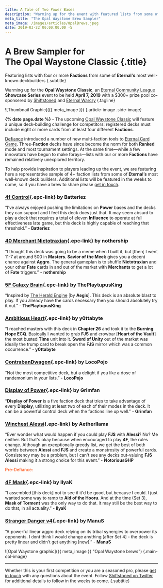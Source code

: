 ```yaml
---
title: A Tale of Two Power Bases
description: "Warming up for the event with featured lists from some of Eternal's most well-known deck builders."
meta_title: "The Opal Waystone Brew Sampler"
meta_image: /images/articles/OpalBrews.jpeg
date: 2019-03-22 00:00:00.00 -5
---
```

# A Brew Sampler for<br>The Opal Waystone Classic {.title}

Featuring lists with four or more **Factions** from some of **Eternal's** most well-known deckbuilders
{.subtitle}

Warming up for the **Opal Waystone Classic**, an [Eternal Community League][] **Showcase Series** event to be held **April 7, 2019** with a $300+ prize pool co-sponsered by [Shiftstoned][] and [Eternal Warcry][]
{.tagline}

  [Eternal Community League]: https://eternaltournaments.com/tournament
  [Shiftstoned]: /
  [Eternal Warcry]: https://eternalwarcry.com/

![Thumbnail Graphic]({{ meta_image }})
{.article-image .side-image}

**{% date page.date %}** - The upcoming [Opal Waystone Classic][] will feature a unique deck-building challenge for competitors: registered decks must include eight or more cards from at least four different **Factions**.

  [Opal Waystone Classic]: /articles/OpalWaystone.html

[Defiance][] introduced a number of new multi-faction tools to [Eternal Card Game][]. Three-**Faction** decks have since become the norm for both **Ranked** mode and most tournament settings. At the same time&mdash;while a few innovators have begun to make forays&mdash;lists with our or more **Factions** have remained relatively unexplored territory.

  [Defiance]:https://www.direwolfdigital.com/news/new-set-steam-release/
  [Eternal Card Game]: https://www.direwolfdigital.com/eternal/

To help provide inspiration to players leading up the event, we are featuring here a representative sample of 4+ faction lists from some of **Eternal’s** most well-known deck builders. Additional lists will be featured in the weeks to come, so if you have a brew to share please [get in touch][contact].

  [contact]: /contact/

<!--
### [4c tempo]][]{.epc-link} by emikaela

  [4c tempo]: https://www.shiftstoned.com/epc/?d=BrfBCB4MEBIDBsKCrfVCBhQEDlFEEmCEF0HCFsGErfLEB6GEBsFBBjHDFvEBEqEDFkBCB6FCBBCB-DCB7FCB_BDD3ECDqICEzHCD7HCE3HCDlIEAzBCAABD_BBF6BBBzDBC5FBDgD&t=%5Bemikaela%5D%204c%20tempo

&ldquo;Lorem ipsum dolor sit amet, consectetur adipiscing elit, sed do eiusmod tempor incididunt ut labore et dolore magna aliqua.&rdquo; - quote from deckbuilder/pilot
 -->

### [4f Control][]{.epc-link} by Batteriez

  [4f Control]: https://www.shiftstoned.com/epc/?d=DFtCEB4MCBtIEBsKDBvECF_CEFpHEF5HEF9GEFyGEEqEBFuDBFqCDB-DCB7FCB5HCB_BBDrICEqICE9HCE3HBDoIBDlIBA9BBA6BBA3BBBqHDBsFCEzIBDlDBD3EBDzBDEyIBA_BBFvECAABCvGBFrHBFnFBByKBF2F&t=%5BBatteriez%5D%C2%A04f%20Control

&ldquo;I’ve always enjoyed pushing the limitations on **Power** bases and the decks they can support and I feel this deck does just that. It may seem absurd to play a deck that requires a total of eleven **Influence** to operate at full effectiveness late game, but this deck is highly capable of reaching that threshold.<!-- There are many things I love about this deck and deck building choices that I should really do a full deck tech. PM me on discord if you think so too haha. -->&rdquo; - **Batteriez**

<!-- 
### [4 factions Unitless Control][]{.epc-link} by YurickYu

  [4 factions Unitless Control]: https://www.shiftstoned.com/epc/?d=EBtICEqGBD_BCBhQCEyIBEzIEElIBDnFEBvEBFyBCAjBEDqDBF0BCCvGEFpHEF5HEC8GEC7EBDmCECsHEB6GBBmFBEgHEB9LBFoEECxGEBsFDBzKEE5CDFvEDEvHEEqEBpfDBDzHBCkDBCqFBFuDDB6FEB0HDB-DCB7FEB5HDB_BEDzBBDpGEExEED3ECDrICEqICE9HCE3HCDoICDlIBDlDCA-BCA9BCAzBCA6BCA3BCA_B&t=%5BYurickYu%5D%204%20factions%20Unitless%20Control

&ldquo;Quote from YurickYu&rdquo; - **YurickYu**
 -->

### [40 Merchant Nictotraxian][]{.epc-link} by nothership

  [40 Merchant Nictotraxian]: https://www.shiftstoned.com/epc/?d=EB4MEEmCEF9GEFsGEFyGEF3GEEVEEpFEE5GEFmGEE-DBBBBB-DBB7FBB5HBB_BED3ICDsICDrICDqIDEzHCD7HCEqICE9HCE3HCDoIDDlICAABBjLBBjHBpfQBFkBBFvD&t=%5Bnothership%5D%2040%20Merchant%20Nictotraxian

&ldquo;I thought this deck was going to be a meme when I built it, but \[then\] I went 11-7 at around 500 in **Masters**. **Savior of the Meek** gives you a decent chance against **Aggro**. The general gameplan is to shuffle **Nictotraxian** and your other **Fate** cards in and out of the market with **Merchants** to get a lot of **Fate** triggers.&rdquo; - **nothership**

### [5F Galaxy Brain][]{.epc-link} by ThePlaytupusKing

  [5F Galaxy Brain]: https://www.shiftstoned.com/epc/?d=EB6HBqfXEB4MEBsKEEyIDEzIEDlFEDhCEB9CEEVEEpFEDlCECsHEB3EEE-DEqfDDrfEDBgKBBjMEBsFBCyHEBnHBBhMEC3FDF7GEE2HBEkIDpfQEsfVBBpKBF5FGBBFB-DDB7FCB5HHB_BBDsIBDrIBDqICEzHCD7HBEqIBE9HCE3HBDoIBDlIBA8BBA-BBA1BDA4BDA2BBA9BBAzBDA6BBA3BBA_BCAABEgBBBgKBF7GBpfQBFyE&t=%5BThePlatypusKing%5D%205F%20Galaxy%20Brain

&ldquo;Inspired by [The Herald Engine][] \[by **Aegis**\]. This deck is an absolute blast to play. If you already have the cards necessary then you should absolutely try it out.&rdquo; - **ThePlaytupusKing**

  [The Herald Engine]: https://www.shiftstoned.com/epc/?d=EB6HEFjHEF3HEBtIEBsKEB2LEBuGEEyIEB2PEDhCEDqDEB9CEpfFEBxIEB3LEB5GEB3EEqfDEEgBEBgKEChEEBnHDC3FDsfEEsfVHBBDB-DFB7FFB5HGB_BCCnHDDqIBEzHBE9HBDoICBlNCC4GCCrFCBrNCA3BCA_BEC6FCCpG&t=%5BAegis%5D%20The%20Herald%20Engine

### [Ambitious Heart][]{.epc-link} by y0ttabyte

  [Ambitious Heart]: https://www.shiftstoned.com/epc/?d=EB4MEBIEBsKEBhQCBvEEFvHEFyGEFmGECsHEsfTEDzIEC3FEFkBDBBCB-DCB5HCB_BCDsICD7HCE3HCDoIBA8BBA4BDA2BCA9BBA6BCAABrfBBF_CBF1GBE5HBB9J&t=%5By0ttabyte%5D%20Ambitious%20Heart

&ldquo;I reached masters with this deck in **Chapter 26** and took it to the **Burning Hope ECQ**. Basically I wanted to grab **FJS** and crowbar \[**Heart of the Vault**\] the most busted **Time** unit into it. **Sword of Unity** out of the market was ideally the trump card to break open the **FJS** mirror which was a common occurrence.&rdquo; - **y0ttabyte**

### [ContrabanDwagon][]{.epc-link} by LocoPojo

  [ContrabanDwagon]: https://eternalwarcry.com/decks/details/uKnEjv5S9BY/contrabandwagon

&ldquo;Not the most competitive deck, but a delight if you like a dose of randemonium in your lists.&rdquo; - **LocoPojo**

### [Display of Power][]{.epc-link} by Grimfan

  [Display of Power]: https://www.shiftstoned.com/epc/?d=EBIEEyICFvHBFkHEF0HBFpHEF5HEFmGCCsHErfEEBsFCFvEEC3FEE2HEFkBCB6FBBBBB-DBB7FBB5HBB_BCDsIBDrICDqIEEzHCD7HCEqICE9HCE3HCDoIBDlICAABrfBBBvEBBjMBEqEBF7G&t=%5BGrimfan%5D%20A%20Display%20of%20Power

&ldquo;**Display of Power** is a five faction deck that tries to take advantage of every **Display**, utilizing at least two of each of their modes in the deck. It can be a powerful control deck when the factions line up well.&rdquo; - **Grimfan**

<!--
### [The Herald Engine][]{.epc-link} by Aegis

&ldquo;Lorem ipsum dolor sit amet, consectetur adipiscing elit, sed do eiusmod tempor incididunt ut labore et dolore magna aliqua.&rdquo; - **Aegis**
 -->

### [Winchest Alessi][]{.epc-link} by Aetherllama

  [Winchest Alessi]: https://www.shiftstoned.com/epc/?d=EE4HEB4MEBICBhQEpfPDBvEEFvHEFyGEFmGECsHEC8CEByKBF2FEFkBDBBCB-DCB5HBB_BCDsICEzHCD7HBEqIBE3HDDoICA8BEA6BCAABrfBBBuKBF1GBBsFBB6F&t=%5BAetherllama%5D%20Winchest%20Alessi

&ldquo;Ever wonder what would happen if you could play **FJS** with **Alessi**? No? Me neither. But that's okay because when encouraged to play **4F**, the rules change. Although an exceptionally greedy list, we get the best of both worlds between **Alessi** and **FJS** and create a monstrosity of powerful cards. Consistency may be a problem, but I can't see any decks out-valuing **FJS Alessi** making it a strong choice for this event.&rdquo; - **NotoriousGHP**

<div class="pre-headline" style="color:#FF4500;">Pre-Defiance:</div>

### [4F Mask][]{.epc-link} by IlyaK

  [4F Mask]: https://www.shiftstoned.com/epc/?d=DB4MDDlFEB2PDBvEDBtKErfLDBxCEB6GEqfGEC0GBByKEBsFEBhMECmHCB-DCB7FBB5HDB_BEDrIDDoIEDlIBAzBBA6BEA_BBB8KBBzK&t=%5BIlyaK%5D%204F%20Control

&ldquo;I assembled [this deck] not to see if it'd be good, but because I could. I just wanted some way to ramp to **Aid of the Hooru**. And at the time (Set 3), **Mask of Torment** was the only way to do that. It may still be the best way to do that, in all actuality.&rdquo; - **IlyaK**

### [Stranger Danger v4][]{.epc-link} by ManuS

  [Stranger Danger v4]:https://www.shiftstoned.com/epc/?d=ECoDEqfXEBLEB0LEB9HEBvEEB8CEBgNEBuKEBlHEC6BCqfVDBBDB7FDB5HEBoNED3IEBpNBA8BBA-BEA1BCCpG&t=%5BManuS%5D%20Stranger%20Danger%20v4

&ldquo;A powerful linear aggro deck relying on its tribal synergies to overpower its opponents. I dont think I would change anything \[after Set 4\] - the deck is pretty linear and didn't get anything [new].&rdquo; - **ManuS**

![Opal Waystone graphic]({{ meta_image }} "Opal Waystone brews")
{.main-col-image}

----

Whether this is your first competition or you are a seasoned pro, please [get in touch][contact] with any questions about the event. Follow [Shiftstoned on Twitter][] for additional details to follow in the weeks to come.
{.subtitle}

  [Shiftstoned on Twitter]: https://twitter.com/shiftstoned